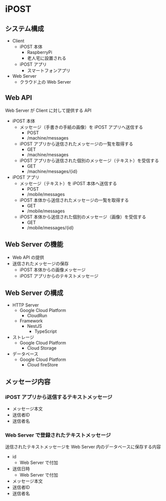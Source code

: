 # iPOST

## システム構成

- Client
  - iPOST 本体
    - RaspberryPi
    - 老人宅に設置される
  - iPOST アプリ
    - スマートフォンアプリ
- Web Server
  - クラウド上の Web Server

## Web API

Web Server が Client に対して提供する API

- iPOST 本体
  - メッセージ（手書きの手紙の画像）を iPOST アプリへ送信する
    - POST
    - /machine/messages
  - iPOST アプリから送信されたメッセージの一覧を取得する
    - GET
    - /machine/messages
  - iPOST アプリから送信された個別のメッセージ（テキスト）を受信する
    - GET
    - /machine/messages/{id}
- iPOST アプリ
  - メッセージ（テキスト）を iPOST 本体へ送信する
    - POST
    - /mobile/messages
  - iPOST 本体から送信されたメッセージの一覧を取得する
    - GET
    - /mobile/messages
  - iPOST 本体から送信された個別のメッセージ（画像）を受信する
    - GET
    - /mobile/messages/{id}

## Web Server の機能

- Web API の提供
- 送信されたメッセージの保存
  - iPOST 本体からの画像メッセージ
  - iPOST アプリからのテキストメッセージ

## Web Server の構成

- HTTP Server
  - Google Cloud Platform
    - CloudRun
  - Framework
    - NestJS
      - TypeScript
- ストレージ
  - Google Cloud Platform
    - Cloud Storage
- データベース
  - Google Cloud Platform
    - Cloud fireStore

## メッセージ内容

### iPOST アプリから送信するテキストメッセージ

- メッセージ本文
- 送信者ID
- 送信者名

### Web Server で登録されたテキストメッセージ

送信されたテキストメッセージを Web Server 内のデータベースに保存する内容

- id
  - Web Server で付加
- 送信日時
  - Web Server で付加
- メッセージ本文
- 送信者ID
- 送信者名
